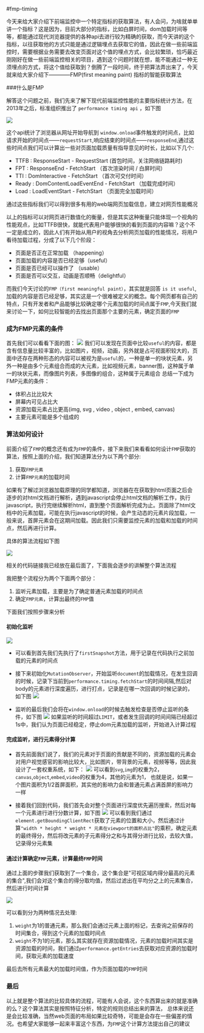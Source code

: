 #fmp-timing


今天来给大家介绍下前端监控中一个特定指标的获取算法，有人会问，为啥就单单讲一个指标？这是因为，目前大部分的指标，比如白屏时间，dom加载时间等等，都能通过现代浏览器提供的各种api去进行较为精确的获取，而今天讲的这个指标，以往获取他的方式只能是通过逻辑埋点去获取它的值，因此在做一些前端监控时，需要根据业务需要去改变页面对这个值的埋点方式，会比较繁琐，恰巧最近刚刚好在做一些前端监控相关的项目，遇到这个问题时就在想，能不能通过一种无须埋点的方式，将这个值给获取到？倒腾了一段时间，终于把算法弄出来了，今天就来给大家介绍下————FMP(first meaning paint) 指标的智能获取算法


###什么是FMP

解答这个问题之前，我们先来了解下现代前端监控性能的主要指标统计方法，在2013年之后，标准组织推出了 `performance timing api` ，如下图

![](http://img.imzqg.top/15426808658787.png)

这个api统计了浏览器从网址开始导航到 `window.onload`事件触发的时间点，比如请求开始的时间点——`requestStart`,响应结束的时间点——`responseEnd`,通过这些时间点我们可以计算出一些对页面加载质量有指导意见的时长，比如以下几个:

*   TTFB : ResponseStart - RequestStart (首包时间，关注网络链路耗时)
*   FPT : ResponseEnd - FetchStart （首次渲染时间 / 白屏时间）
*   TTI : DomInteractive - FetchStart （首次可交付时间）
*   Ready : DomContentLoadEventEnd - FetchStart （加载完成时间）
*   Load : LoadEventStart - FetchStart （页面完全加载时间）

通过这些指标我们可以得到很多有用的web端网页加载信息，建立对网页性能概况

以上的指标可以对网页进行数值化的衡量，但是其实这种衡量只能体现一个视角的性能观点，比如TTFB很快，就能代表用户能够很快的看到页面的内容嘛？这个不一定是成立的，因此人们有开始从用户的视角去分析网页加载的性能情况，将用户看待加载过程，分成了以下几个阶段：

*   页面是否正在正常加载 （happening）
*   页面加载的内容是否已经足够（useful）
*   页面是否已经可以操作了 （usable）
*   页面是否可以交互，动画是否顺畅（delightful）

而我们今天讨论的`FMP（first meaningful paint）`，其实就是回答 `is it useful`,加载的内容是否已经足够，其实这是一个很难被定义的概念。每个网页都有自己的特点，只有开发者和产品能够比较确定哪个元素加载的时间点属于`FMP`,今天我们就来讨论一下，如何比较智能的去找出页面那个主要的元素，确定页面的`FMP`

### 成为FMP元素的条件
首先我们可以看看下面的图：
![](http://img.imzqg.top/15426977546099.png)
我们可以发现在页面中比较`useful`的内容，都是含有信息量比较丰富的，比如图片，视频，动画，另外就是占可视面积较大的，页面中还存在两种形态的内容可以被视为是`useful`的，一种是单一的块状元素，另外一种是由多个元素组合而成的大元素，比如视频元素，banner图，这种属于单一的块状元素，而像图片列表，多图像的组合，这种属于元素组合
总结一下成为FMP元素的条件：

*   体积占比比较大
*   屏幕内可见占比大
*   资源加载元素占比更高(img, svg , video , object , embed, canvas)
*   主要元素可能是多个组成的

### 算法如何设计

前面介绍了`FMP`的概念还有成为`FMP`的条件，接下来我们来看看如何设计`FMP`获取的算法，按照上面的介绍，我们知道算法分为以下两个部分:
1. 获取`FMP元素`
2. 计算`FMP元素`的加载时间

如果有了解过浏览器加载原理的同学都知道，浏览器在在获取到html页面之后会逐步的对html文档进行解析，遇到javascript会停止html文档的解析工作，执行javascript，执行完继续解析html，直到整个页面解析完成为止。页面除了html文档中的元素加载，可能在执行javascript的时候，会产生动态的元素片段加载，一般来说，首屏元素会在这期间加载。因此我们只需要监控元素的加载和加载的时间点，然后再进行计算。

具体的算法流程如下图

![](http://img.imzqg.top/ttttttttttt.png)


相关的代码链接我已经放在最后面了，下面我会逐步的讲解整个算法流程

我把整个流程分为两个下面两个部分：
1. 监听元素加载，主要是为了确定普通元素加载的时间点
2. 确定`FMP元素`，计算出最终的`FMP`值

下面我们按照步骤来分析

#### 初始化监听
![](http://img.imzqg.top/15427680690705.jpg)

*   可以看到首先我们先执行了`firstSnapshot`方法，用于记录在代码执行之前加载的元素的时间点
*   接下来初始化`MutationObserver`，开始监听`document`的加载情况，在发生回调的时候，记录下当前到`performance.timing.fetchStart`的时间间隔,然后对body的元素进行深度遍历，进行打点，记录是在哪一次回调的时候记录的，如下图
![](http://img.imzqg.top/15427691912961.jpg)

*   监听的最后我们会将在`window.onload`的时候去触发检查是否停止监听的条件，如下图
![](http://img.imzqg.top/15427695077027.jpg)
如果监听的时间超过`LIMIT`，或者发生回调的时间间隔已经超过1s中，我们认为页面已经稳定，停止dom元素加载的监听，开始进入计算过程

#### 完成监听，进行元素得分计算
*   首先前面我们说了，我们的元素对于页面的贡献是不同的，资源加载的元素会对用户视觉感官的影响比较大，比如图片，带背景的元素，视频等等，因此我设计了一套权重系统，如下：
![](http://img.imzqg.top/15427710206600.jpg)
可以看到`svg`,`img`的权重为2，`canvas`,`object`,`embed`,`video`的权重为4，其他的元素为1，
也就是说，如果一个图片面积为1/2首屏面积，其实他的影响力会和普通元素占满首屏的影响力一样

*   接着我们回到代码，我们首先会对整个页面进行深度优先遍历搜索，然后对每一个元素进行进行分数计算，如下图
![](http://img.imzqg.top/15427700287792.jpg)
可以看到我们通过`element.getBoundingClientRect`获取了元素的位置和大小，然后通过计算`"width * height * weight * 元素在viewport的面积占比"`的乘积，确定元素的最终得分，然后将改元素的子元素得分之和与其得分进行比较，去较大值，记录得分元素集

#### 通过计算确定`FMP`元素，计算最终`FMP`时间
通过上面的步骤我们获取到了一个集合，这个集合是"可视区域内得分最高的元素的集合",我们会对这个集合的得分取均值，然后过滤出在平均分之上的元素集合，然后进行时间计算

![](http://img.imzqg.top/15427933879013.jpg)

可以看到分为两种情况去处理:
1. `weight`为1的普通元素，那么我们会通过元素上面的标记，去查询之前保存的时间集合，得到这个元素的加载时间点
2. `weight`不为1的元素，那么其实就存在资源加载情况，元素的加载时间其实是资源加载的时间，我们通过`performance.getEntries`去获取对应资源的加载时间，获取元素的加载速度

最后去所有元素最大的加载时间值，作为页面加载的`FMP`时间


### 最后
以上就是整个算法的比较具体的流程，可能有人会说，这个东西算出来的就是准确的么？这个算法其实是按照特征分析，特定的规则总结出来的算法， 总体来说还是会比较准确，当然web页面的布局如果比较奇特，可能是会存在一些偏差的情况。也希望大家能够一起来丰富这个东西，为`FMP`这个计算方法提出自己的建议









